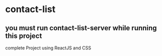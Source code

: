 # contact-list
## you must run contact-list-server while running this project
complete Project using ReactJS and CSS 
